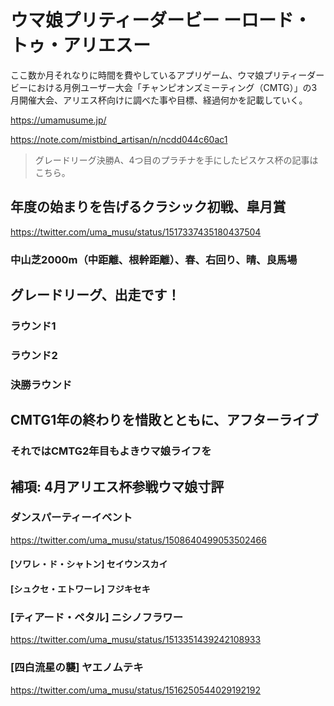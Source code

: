 # ウマ娘プリティーダービー ーロード・トゥ・アリエスー

ここ数か月それなりに時間を費やしているアプリゲーム、ウマ娘プリティーダービーにおける月例ユーザー大会「チャンピオンズミーティング（CMTG）」の3月開催大会、アリエス杯向けに調べた事や目標、経過何かを記載していく。

<https://umamusume.jp/>

<https://note.com/mistbind_artisan/n/ncdd044c60ac1>

> グレードリーグ決勝A、4つ目のプラチナを手にしたピスケス杯の記事はこちら。

## 年度の始まりを告げるクラシック初戦、皐月賞

<https://twitter.com/uma_musu/status/1517337435180437504>

### 中山芝2000m（中距離、根幹距離）、春、右回り、晴、良馬場

###

## グレードリーグ、出走です！

### ラウンド1

### ラウンド2

### 決勝ラウンド

## CMTG1年の終わりを惜敗とともに、アフターライブ

###

### それではCMTG2年目もよきウマ娘ライフを

## 補項: 4月アリエス杯参戦ウマ娘寸評

### ダンスパーティーイベント

<https://twitter.com/uma_musu/status/1508640499053502466>

#### [ソワレ・ド・シャトン] セイウンスカイ

#### [シュクセ・エトワーレ] フジキセキ

### [ティアード・ペタル] ニシノフラワー

<https://twitter.com/uma_musu/status/1513351439242108933>

### [四白流星の襲] ヤエノムテキ

<https://twitter.com/uma_musu/status/1516250544029192192>
